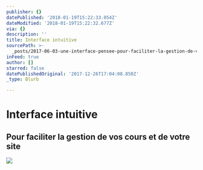 ```yaml
---
publisher: {}
datePublished: '2018-01-19T15:22:33.054Z'
dateModified: '2018-01-19T15:22:32.677Z'
via: {}
description: ''
title: Interface intuitive
sourcePath: >-
  _posts/2017-06-03-une-interface-pensee-pour-faciliter-la-gestion-de-votre-espa.md
inFeed: true
author: []
starred: false
datePublishedOriginal: '2017-12-26T17:04:08.850Z'
_type: Blurb

---
```

# Interface intuitive

## Pour faciliter la gestion de vos cours et de votre site
![](https://the-grid-user-content.s3-us-west-2.amazonaws.com/bf961de9-0b27-4c38-9564-5226842ae140.png)